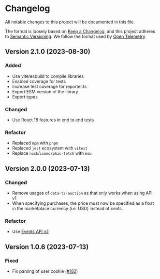 # Changelog

All notable changes to this project will be documented in this file.

The format is loosely based on [Keep a Changelog](https://keepachangelog.com/en/1.0.0/),
and this project adheres to [Semantic Versioning](https://semver.org/spec/v2.0.0.html).
We follow the format used by [Open Telemetry](https://github.com/open-telemetry/opentelemetry-python/blob/main/CHANGELOG.md).

## Version 2.1.0 (2023-08-30)

### Added

- Use vite/esbuild to compile libraries
- Enabled coverage for tests
- Increase test coverage for reporter.ts
- Export ESM version of the library
- Export types

### Changed

- Use React 18 features in end to end tests

### Refactor

- Replaced `npm` with `pnpm`
- Replaced `jest` ecosystem with `vitest`
- Replace `nock`/`isomorphic-fetch` with `msw`

## Version 2.0.0 (2023-07-13)

### Changed

- Remove usages of `data-ts-auction` as that only works when using API v1
- When specifying purchases, the price must now be specified as a float in the marketplace currency (i.e. USD) instead of cents.

### Refactor

- Use [Events API v2](https://docs.topsort.com/reference/reportevents-2)

## Version 1.0.6 (2023-07-13)

### Fixed

- Fix parsing of user cookie
  ([#182](https://github.com/Topsort/analytics.js/pull/182))
